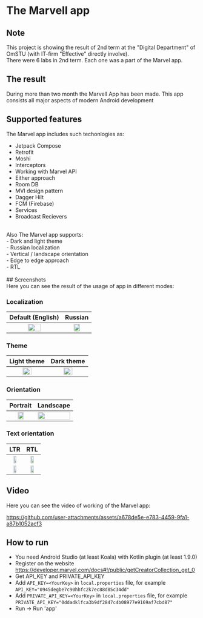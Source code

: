 # The Marvell app
## Note
This project is showing the result of 2nd term at the "Digital Department" of OmSTU (with IT-firm "Effective" directly involve). <br/>
There were 6 labs in 2nd term. Each one was a part of the Marvel app. <br/>
## The result
During more than two month the Marvell App has been made. This app consists all major aspects of modern Android development<br/>
## Supported features
The Marvel app includes such techonlogies as:
- Jetpack Compose<br/>
- Retrofit<br/>
- Moshi<br/>
- Interceptors<br/>
- Working with Marvel API<br/>
- Either approach</br>
- Room DB</br>
- MVI design pattern</br>
- Dagger Hilt</br>
- FCM (Firebase)</br>
- Services</br>
- Broadcast Recievers</br>
</br>
Also The Marvel app supports:</br>
- Dark and light theme</br>
- Russian localization</br>
- Vertical / landscape orientation </br>
- Edge to edge approach</br>
- RTL</br>
</br>
## Screenshots</br>
Here you can see the result of the usage of app in different modes: <br/>

### Localization
|                                                             Default (English)                                                            |                                                           Russian                                                           |
|:---------------------------------------------------------------------------------------------------------------------------------------:|:---------------------------------------------------------------------------------------------------------------------------------------:|
| <img src="https://github.com/Roman194/Marvel__app_project/assets/66479764/66d4953f-eb86-47b8-9033-2a9cf7dfcfdb" width=50% height=50%> | <img src="https://github.com/Roman194/Marvel__app_project/assets/66479764/4a5cb41c-6528-4940-aa40-bc2c8950781b" width=50% height=50%> |

### Theme
|                                                             Light theme                                                                 |                                                           Dark theme                                                         |
|:---------------------------------------------------------------------------------------------------------------------------------------:|:---------------------------------------------------------------------------------------------------------------------------------------:|
| <img src="https://github.com/Roman194/Marvel__app_project/assets/66479764/220d323d-914a-4184-9015-a4a1c24476a6" width=50% height=50%> | <img src="https://github.com/Roman194/Marvel__app_project/assets/66479764/66d4953f-eb86-47b8-9033-2a9cf7dfcfdb" width=50% height=50%> |

### Orientation
|                                                            Portrait                                                                     |                                                          Landscape                                                           |
|:---------------------------------------------------------------------------------------------------------------------------------------:|:---------------------------------------------------------------------------------------------------------------------------------------:|
| <img src="https://github.com/Roman194/Marvel__app_project/assets/66479764/faadef66-6643-4c8d-ae52-ff376a76c083" width=50% height=50%> | <img src="https://github.com/Roman194/Marvel__app_project/assets/66479764/3cc6c390-1644-4194-aedc-091439c0fd30" width=100% height=50%> |

### Text orientation
|                                                            LTR                                                                          |                                                          RTL                                                                 |
|:---------------------------------------------------------------------------------------------------------------------------------------:|:---------------------------------------------------------------------------------------------------------------------------------------:|
| <img src="https://github.com/Roman194/Marvel__app_project/assets/66479764/66d4953f-eb86-47b8-9033-2a9cf7dfcfdb" width=50% height=50%> | <img src="https://github.com/Roman194/Marvel__app_project/assets/66479764/1662eafe-5d9a-482b-ba2b-26edbaf5c1f0" width=50% height=50%> |
| <img src="https://github.com/Roman194/Marvel__app_project/assets/66479764/98ac72d0-829f-4d92-9dc8-9fc02594e195" width=50% height=50%> | <img src="https://github.com/Roman194/Marvel__app_project/assets/66479764/24906d8e-8ba4-4fb2-8716-094d06a331bd" width=50% height=50%> |
## Video
Here you can see the video of working of the Marvel app:

https://github.com/user-attachments/assets/a678de5e-e783-4459-9fa1-a87b1052acf3


## How to run
* You need Android Studio (at least Koala) with Kotlin plugin (at least 1.9.0)
* Register on the website https://developer.marvel.com/docs#!/public/getCreatorCollection_get_0
* Get API_KEY and PRIVATE_API_KEY
* Add `API_KEY=<YourKey>` in `local.properties` file, for example `API_KEY="0945degbe7c90hhfc2k7ec88d85c34dd"`
* Add `PRIVATE_API_KEY=<YourKey>` in `local.properties` file, for example `PRIVATE_API_KEY="0ddadklfca3b9df2847c4b08977e9169af7cbd87"`
* Run -> Run 'app'
